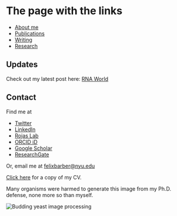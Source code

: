 # The page with the links

- [About me](./about-me.html)
- [Publications](./publications.html)
- [Writing](./blog.html)
- [Research](./research.html)

## Updates

Check out my latest post here: [RNA World](./rna_world.html)

## Contact

Find me at

- [Twitter](https://twitter.com/FelixBarber9)
- [LinkedIn](https://www.linkedin.com/in/felix-barber)
- [Rojas Lab](https://www.rojaslab.com)
- [ORCID iD](https://orcid.org/0000-0003-1252-5181)
- [Google Scholar](https://scholar.google.com/citations?user=eXbwJsQAAAAJ&hl=en&authuser=2)
- [ResearchGate](https://www.researchgate.net/profile/Felix-Barber)

Or, email me at felixbarber@nyu.edu

[Click here](./CV_2021.pdf) for a copy of my CV.

Many organisms were harmed to generate this image from my Ph.D. defense, none more so than myself.

![Budding yeast image processing](/slide1.png)


